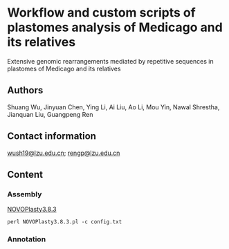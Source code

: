 # Workflow and custom scripts of plastomes analysis of Medicago and its relatives

Extensive genomic rearrangements mediated by repetitive sequences in plastomes of Medicago and its relatives

## Authors

Shuang Wu, Jinyuan Chen, Ying Li, Ai Liu, Ao Li, Mou Yin, Nawal Shrestha, Jianquan Liu, Guangpeng Ren

## Contact information

wush19@lzu.edu.cn; rengp@lzu.edu.cn

## Content

### Assembly

[NOVOPlasty3.8.3](https://github.com/ndierckx/NOVOPlasty)
```
perl NOVOPlasty3.8.3.pl -c config.txt
```

### Annotation


